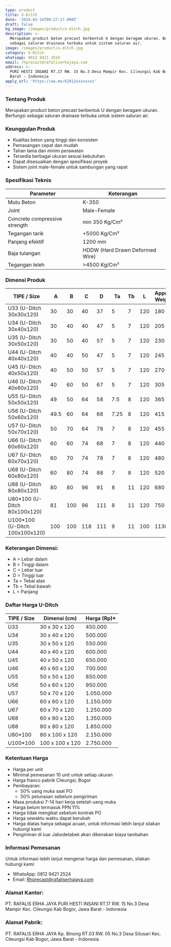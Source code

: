 ```yaml
---
type: product
title: U-Ditch
date: '2024-03-14T09:27:17.000Z'
draft: false
bg_image: /images/product/u-ditch.jpg
description: >-
  Merupakan product beton precast berbentuk U dengan beragam ukuran. Berfungsi
  sebagai saluran drainase terbuka untuk sistem saluran air.
image: /images/product/u-ditch.jpg
category: U-Ditch
whatsapp: 0812 9421 2524
email: rhprecast@rafaliserhajaya.com
address: >-
  PURI HESTI INSANI RT.17 RW. 15 No.3 Desa Mampir Kec. Cileungsi Kab Bogor, Jawa
  Barat - Indonesia
apply_url: 'https://wa.me/62812xxxxxxxx'
---
```



### Tentang Produk

Merupakan product beton precast berbentuk U dengan beragam ukuran. Berfungsi sebagai saluran drainase terbuka untuk sistem saluran air.

### Keunggulan Produk

* Kualitas beton yang tinggi dan konsisten
* Pemasangan cepat dan mudah
* Tahan lama dan minim perawatan
* Tersedia berbagai ukuran sesuai kebutuhan
* Dapat disesuaikan dengan spesifikasi proyek
* Sistem joint male-female untuk sambungan yang rapat

### Spesifikasi Teknis

| Parameter                     | Keterangan                      |
| ----------------------------- | ------------------------------- |
| Mutu Beton                    | K-350                           |
| Joint                         | Male-Female                     |
| Concrete compressive strength | min 350 Kg/Cm²                  |
| Tegangan tarik                | +5000 Kg/Cm²                    |
| Panjang efektif               | 1200 mm                         |
| Baja tulangan                 | HDDW (Hard Drawn Deformed Wire) |
| Tegangan leleh                | >4500 Kg/Cm²                    |

### Dimensi Produk

| TIPE / Size                     | A    | B   | C   | D   | Ta   | Tb | L   | Approx Weight |
| ------------------------------- | ---- | --- | --- | --- | ---- | -- | --- | ------------- |
| U33 (U-Ditch 30x30x120)         | 30   | 30  | 40  | 37  | 5    | 7  | 120 | 180           |
| U34 (U-Ditch 30x40x120)         | 30   | 40  | 40  | 47  | 5    | 7  | 120 | 205           |
| U35 (U-Ditch 30x50x120)         | 30   | 50  | 40  | 57  | 5    | 7  | 120 | 230           |
| U44 (U-Ditch 40x40x120)         | 40   | 40  | 50  | 47  | 5    | 7  | 120 | 245           |
| U45 (U-Ditch 40x50x120)         | 40   | 50  | 50  | 57  | 5    | 7  | 120 | 270           |
| U46 (U-Ditch 40x60x120)         | 40   | 60  | 50  | 67  | 5    | 7  | 120 | 305           |
| U55 (U-Ditch 50x50x120)         | 49   | 50  | 64  | 58  | 7.5  | 8  | 120 | 365           |
| U56 (U-Ditch 50x60x120)         | 49.5 | 60  | 64  | 68  | 7.25 | 8  | 120 | 415           |
| U57 (U-Ditch 50x70x120)         | 50   | 70  | 64  | 78  | 7    | 8  | 120 | 455           |
| U66 (U-Ditch 60x60x120)         | 60   | 60  | 74  | 68  | 7    | 8  | 120 | 440           |
| U67 (U-Ditch 60x70x120)         | 60   | 70  | 74  | 78  | 7    | 8  | 120 | 480           |
| U68 (U-Ditch 60x80x120)         | 60   | 80  | 74  | 88  | 7    | 8  | 120 | 520           |
| U88 (U-Ditch 80x80x120)         | 80   | 80  | 96  | 91  | 8    | 11 | 120 | 680           |
| U80\*100 (U-Ditch 80x100x120)   | 81   | 100 | 96  | 111 | 8    | 11 | 120 | 750           |
| U100\*100 (U-Ditch 100x100x120) | 100  | 100 | 118 | 111 | 9    | 11 | 100 | 1130          |

### Keterangan Dimensi:

* A = Lebar dalam
* B = Tinggi dalam
* C = Lebar luar
* D = Tinggi luar
* Ta = Tebal atas
* Tb = Tebal bawah
* L = Panjang

### Daftar Harga U-Ditch

| TIPE / Size | Dimensi (cm)    | Harga (Rp)\* |
| ----------- | --------------- | ------------ |
| U33         | 30 x 30 x 120   | 450.000      |
| U34         | 30 x 40 x 120   | 500.000      |
| U35         | 30 x 50 x 120   | 550.000      |
| U44         | 40 x 40 x 120   | 600.000      |
| U45         | 40 x 50 x 120   | 650.000      |
| U46         | 40 x 60 x 120   | 700.000      |
| U55         | 50 x 50 x 120   | 850.000      |
| U56         | 50 x 60 x 120   | 950.000      |
| U57         | 50 x 70 x 120   | 1.050.000    |
| U66         | 60 x 60 x 120   | 1.150.000    |
| U67         | 60 x 70 x 120   | 1.250.000    |
| U68         | 60 x 80 x 120   | 1.350.000    |
| U88         | 80 x 80 x 120   | 1.850.000    |
| U80\*100    | 80 x 100 x 120  | 2.150.000    |
| U100\*100   | 100 x 100 x 120 | 2.750.000    |

### Ketentuan Harga

* Harga per unit
* Minimal pemesanan 10 unit untuk setiap ukuran
* Harga franco pabrik Cileungsi, Bogor
* Pembayaran:
  * 50% uang muka saat PO
  * 50% pelunasan sebelum pengiriman
* Masa produksi 7-14 hari kerja setelah uang muka
* Harga belum termasuk PPN 11%
* Harga tidak mengikat sebelum kontrak PO
* Harga sewaktu waktu dapat berubah
* Harga diatas hanya sebagai acuan, untuk informasi lebih lanjut silakan hubungi kami
* Pengiriman di luar Jabodetabek akan dikenakan biaya tambahan

### Informasi Pemesanan

Untuk informasi lebih lanjut mengenai harga dan pemesanan, silakan hubungi kami:

* WhatsApp: 0812 9421 2524
* Email: [Rhprecast@rafaliserhajaya.com](mailto:Rhprecast@rafaliserhajaya.com)

### Alamat Kantor:

PT. RAFALIS ERHA JAYA
PURI HESTI INSANI
RT.17 RW. 15 No.3 Desa Mampir Kec. Cileungsi
Kab Bogor, Jawa Barat - Indonesia

### Alamat Pabrik:

PT. RAFALIS ERHA JAYA
Kp. Binong
RT.03 RW. 05 No.3 Desa Situsari Kec. Cileungsi
Kab Bogor, Jawa Barat - Indonesia
